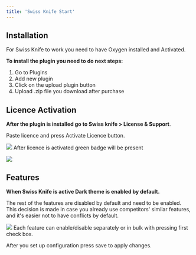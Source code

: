 ```yaml
---
title: 'Swiss Knife Start'
---
```


## Installation

For Swiss Knife to work you need to have Oxygen installed and Activated.

**To install the plugin you need to do next steps:**

1. Go to Plugins
2. Add new plugin
3. Click on the upload plugin button
4. Upload .zip file you download after purchase

## Licence Activation

**After the plugin is installed go to Swiss knife &gt; License &amp; Support**.

Paste licence and press Activate Licence button.

![](../../img/install/Screenshot-2021-03-16-at-11.38.55.png)
After licence is activated green badge will be present

![](../../img/install/Screenshot-2021-03-16-at-11.39.44.png)

## Features

**When Swiss Knife is active Dark theme is enabled by default.**

The rest of the features are disabled by default and need to be enabled. This decision is made in case you already use competitors' similar features, and it's easier not to have conflicts by default.

![](../../img/install/Screenshot-2021-03-16-at-11.43.33.png)
Each feature can enable/disable separately or in bulk with pressing first check box.

After you set up configuration press save to apply changes.